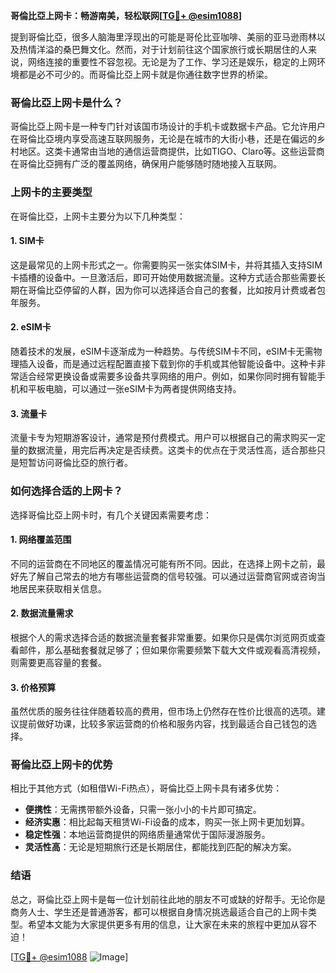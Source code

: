 **哥倫比亞上网卡：畅游南美，轻松联网[[TG💪+ @esim1088](https://t.me/s/esim1088)]**

提到哥倫比亞，很多人脑海里浮现出的可能是哥伦比亚咖啡、美丽的亚马逊雨林以及热情洋溢的桑巴舞文化。然而，对于计划前往这个国家旅行或长期居住的人来说，网络连接的重要性不容忽视。无论是为了工作、学习还是娱乐，稳定的上网环境都是必不可少的。而哥倫比亞上网卡就是你通往数字世界的桥梁。

### 哥倫比亞上网卡是什么？

哥倫比亞上网卡是一种专门针对该国市场设计的手机卡或数据卡产品。它允许用户在哥倫比亞境内享受高速互联网服务，无论是在城市的大街小巷，还是在偏远的乡村地区。这类卡通常由当地的通信运营商提供，比如TIGO、Claro等。这些运营商在哥倫比亞拥有广泛的覆盖网络，确保用户能够随时随地接入互联网。

### 上网卡的主要类型

在哥倫比亞，上网卡主要分为以下几种类型：

#### 1. **SIM卡**
这是最常见的上网卡形式之一。你需要购买一张实体SIM卡，并将其插入支持SIM卡插槽的设备中。一旦激活后，即可开始使用数据流量。这种方式适合那些需要长期在哥倫比亞停留的人群，因为你可以选择适合自己的套餐，比如按月计费或者包年服务。

#### 2. **eSIM卡**
随着技术的发展，eSIM卡逐渐成为一种趋势。与传统SIM卡不同，eSIM卡无需物理插入设备，而是通过远程配置直接下载到你的手机或其他智能设备中。这种卡非常适合经常更换设备或需要多设备共享网络的用户。例如，如果你同时拥有智能手机和平板电脑，可以通过一张eSIM卡为两者提供网络支持。

#### 3. **流量卡**
流量卡专为短期游客设计，通常是预付费模式。用户可以根据自己的需求购买一定量的数据流量，用完后再决定是否续费。这类卡的优点在于灵活性高，适合那些只是短暂访问哥倫比亞的旅行者。

### 如何选择合适的上网卡？

选择哥倫比亞上网卡时，有几个关键因素需要考虑：

#### 1. **网络覆盖范围**
不同的运营商在不同地区的覆盖情况可能有所不同。因此，在选择上网卡之前，最好先了解自己常去的地方有哪些运营商的信号较强。可以通过运营商官网或咨询当地居民来获取相关信息。

#### 2. **数据流量需求**
根据个人的需求选择合适的数据流量套餐非常重要。如果你只是偶尔浏览网页或查看邮件，那么基础套餐就足够了；但如果你需要频繁下载大文件或观看高清视频，则需要更高容量的套餐。

#### 3. **价格预算**
虽然优质的服务往往伴随着较高的费用，但市场上仍然存在性价比很高的选项。建议提前做好功课，比较多家运营商的价格和服务内容，找到最适合自己钱包的选择。

### 哥倫比亞上网卡的优势

相比于其他方式（如租借Wi-Fi热点），哥倫比亞上网卡具有诸多优势：

- **便携性**：无需携带额外设备，只需一张小小的卡片即可搞定。
- **经济实惠**：相比起每天租赁Wi-Fi设备的成本，购买一张上网卡更加划算。
- **稳定性强**：本地运营商提供的网络质量通常优于国际漫游服务。
- **灵活性高**：无论是短期旅行还是长期居住，都能找到匹配的解决方案。

### 结语

总之，哥倫比亞上网卡是每一位计划前往此地的朋友不可或缺的好帮手。无论你是商务人士、学生还是普通游客，都可以根据自身情况挑选最适合自己的上网卡类型。希望本文能为大家提供更多有用的信息，让大家在未来的旅程中更加从容不迫！

[[TG💪+ @esim1088](https://t.me/s/esim1088) ![Image](https://i.postimg.cc/4NQfJmqS/Snipaste-2025-05-13-00-14-12.png)]